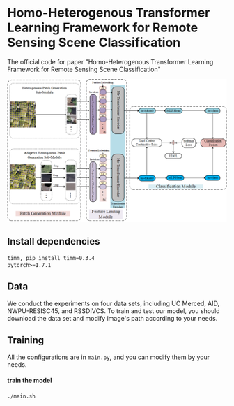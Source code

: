 # Homo-Heterogenous Transformer Learning Framework for Remote Sensing Scene Classification

The official code for paper "Homo-Heterogenous Transformer Learning Framework for Remote Sensing Scene Classification"

<img src="https://github.com/TangXu-Group/Remote-Sensing-Images-Classification/blob/main/HHTL/image/framework.png" width="800px">



## Install dependencies
    timm, pip install timm=0.3.4
    pytorch>=1.7.1
## Data
We conduct the experiments on four data sets, including UC Merced, AID, NWPU-RESISC45, and RSSDIVCS. To train and test our model, you should 
    download the data set and modify image's path according to your needs.
## Training
All the configurations are in `main.py`, and you can modify them by your needs.

#### train the model
    ./main.sh

